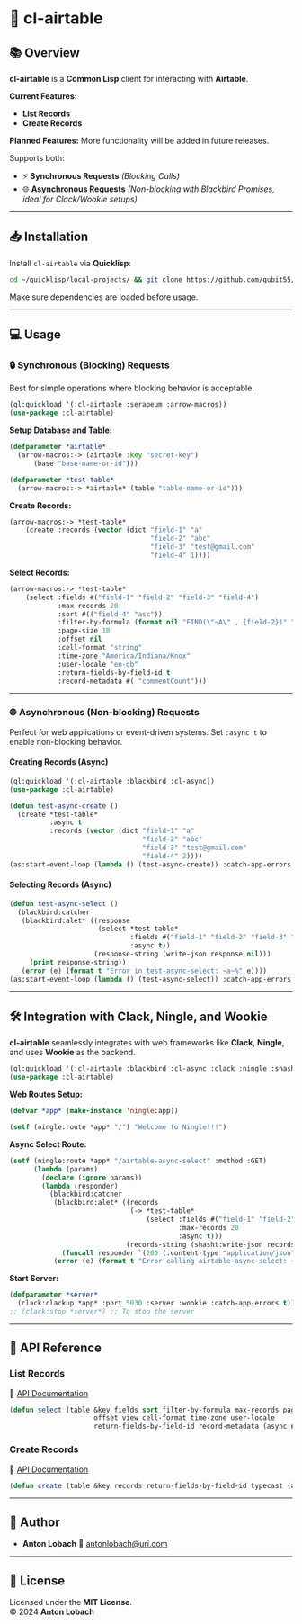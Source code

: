# 🚀 **cl-airtable**

## 📚 **Overview**

**cl-airtable** is a **Common Lisp** client for interacting with **Airtable**.  

**Current Features:**  
- **List Records**  
- **Create Records**  

**Planned Features:** More functionality will be added in future releases.  

Supports both:  
- ⚡ **Synchronous Requests** *(Blocking Calls)*  
- 🌐 **Asynchronous Requests** *(Non-blocking with Blackbird Promises, ideal for Clack/Wookie setups)*  

---

## 📥 **Installation**

Install `cl-airtable` via **Quicklisp**:

```sh
cd ~/quicklisp/local-projects/ && git clone https://github.com/qubit55/cl-airtable.git
```

Make sure dependencies are loaded before usage.

---

## 💻 **Usage**

### 🔒 **Synchronous (Blocking) Requests**

Best for simple operations where blocking behavior is acceptable.

```lisp
(ql:quickload '(:cl-airtable :serapeum :arrow-macros))
(use-package :cl-airtable)
```

**Setup Database and Table:**

```lisp
(defparameter *airtable*
  (arrow-macros:-> (airtable :key "secret-key")
      (base "base-name-or-id")))

(defparameter *test-table*
  (arrow-macros:-> *airtable* (table "table-name-or-id")))
```

**Create Records:**

```lisp
(arrow-macros:-> *test-table*
    (create :records (vector (dict "field-1" "a"
                                   "field-2" "abc"
                                   "field-3" "test@gmail.com"
                                   "field-4" 1))))
```

**Select Records:**

```lisp
(arrow-macros:-> *test-table*
    (select :fields #("field-1" "field-2" "field-3" "field-4")
            :max-records 20
            :sort #(("field-4" "asc"))
            :filter-by-formula (format nil "FIND(\"~A\" , {field-2})" "abc")
            :page-size 18
            :offset nil
            :cell-format "string"
            :time-zone "America/Indiana/Knox"
            :user-locale "en-gb"
            :return-fields-by-field-id t
            :record-metadata #( "commentCount")))
```

---

### 🌐 **Asynchronous (Non-blocking) Requests**

Perfect for web applications or event-driven systems. Set `:async t` to enable non-blocking behavior.

#### **Creating Records (Async)**

```lisp
(ql:quickload '(:cl-airtable :blackbird :cl-async))
(use-package :cl-airtable)
```

```lisp
(defun test-async-create ()
  (create *test-table*
          :async t
          :records (vector (dict "field-1" "a"
                                 "field-2" "abc"
                                 "field-3" "test@gmail.com"
                                 "field-4" 2))))
(as:start-event-loop (lambda () (test-async-create)) :catch-app-errors t)
```

#### **Selecting Records (Async)**

```lisp
(defun test-async-select ()
  (blackbird:catcher
   (blackbird:alet* ((response
                      (select *test-table*
                              :fields #("field-1" "field-2" "field-3" "field-4")
                              :async t))
                     (response-string (write-json response nil)))
     (print response-string))
   (error (e) (format t "Error in test-async-select: ~a~%" e))))
(as:start-event-loop (lambda () (test-async-select)) :catch-app-errors t)
```

---

## 🛠️ **Integration with Clack, Ningle, and Wookie**

**cl-airtable** seamlessly integrates with web frameworks like **Clack**, **Ningle**, and uses **Wookie** as the backend.

```lisp
(ql:quickload '(:cl-airtable :blackbird :cl-async :clack :ningle :shasht))
(use-package :cl-airtable)
```

**Web Routes Setup:**

```lisp
(defvar *app* (make-instance 'ningle:app))

(setf (ningle:route *app* "/") "Welcome to Ningle!!!")
```

**Async Select Route:**

```lisp
(setf (ningle:route *app* "/airtable-async-select" :method :GET)
      (lambda (params)
        (declare (ignore params))
        (lambda (responder)
          (blackbird:catcher
           (blackbird:alet* ((records
                              (-> *test-table*
                                  (select :fields #("field-1" "field-2" "field-3" "field-4")
                                          :max-records 20
                                          :async t)))
                             (records-string (shasht:write-json records nil)))
             (funcall responder `(200 (:content-type "application/json") (,records-string))))
           (error (e) (format t "Error calling airtable-async-select: ~a~%" e))))))
```

**Start Server:**

```lisp
(defparameter *server*
  (clack:clackup *app* :port 5030 :server :wookie :catch-app-errors t))
;; (clack:stop *server*) ;; To stop the server
```

---

## 📖 **API Reference**

### **List Records**
🔗 [API Documentation](https://airtable.com/developers/web/api/list-records)

```lisp
(defun select (table &key fields sort filter-by-formula max-records page-size
                     offset view cell-format time-zone user-locale
                     return-fields-by-field-id record-metadata (async nil)))
```

### **Create Records**
🔗 [API Documentation](https://airtable.com/developers/web/api/create-records)

```lisp
(defun create (table &key records return-fields-by-field-id typecast (async nil)))
```

---

## 👤 **Author**

- **Anton Lobach** 📧 [antonlobach@uri.com](mailto:antonlobach@uri.com)

---

## 📄 **License**

Licensed under the **MIT License**.  
©️ 2024 **Anton Lobach**
